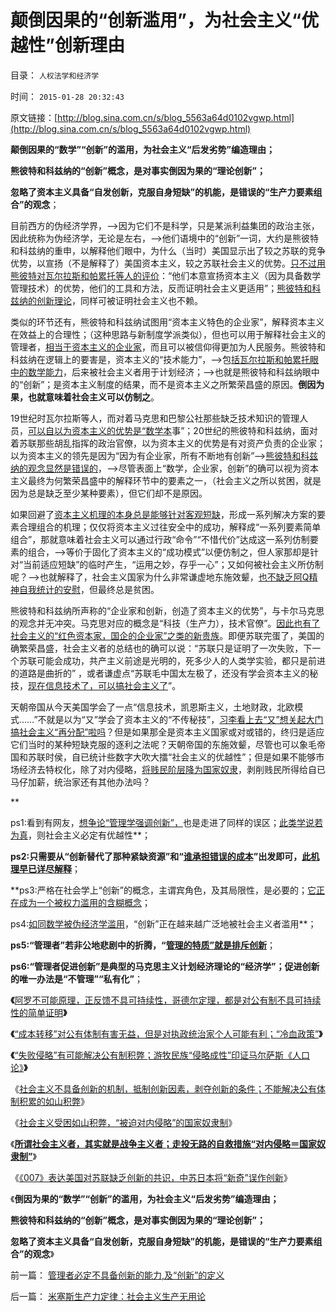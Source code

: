 # 颠倒因果的“创新滥用”，为社会主义“优越性”创新理由

目录： `人权法学和经济学` 

时间： `2015-01-28 20:32:43` 

原文链接：[http://blog.sina.com.cn/s/blog_5563a64d0102vgwp.html](http://blog.sina.com.cn/s/blog_5563a64d0102vgwp.html)

**颠倒因果的“数学”“创新”的滥用，为社会主义“后发劣势”编造理由；**

**熊彼特和科兹纳的“创新”概念，是对事实倒因为果的“理论创新”；**

**忽略了资本主义具备“自发创新，克服自身短缺”的机能，是错误的“生产力要素组合”的观念**；

目前西方的伪经济学界，——>因为它们不是科学，只是某派利益集团的政治主张，因此统称为伪经济学，无论是左右，——>他们语境中的“创新”一词，大约是熊彼特和科兹纳的重申，以解释他们眼中，为什么（当时）美国显示出了较之苏联的竞争优势，以宣扬（不是解释了）美国资本主义，较之苏联社会主义的优势。[只不过用熊彼特对瓦尔拉斯和帕累托等人的评价](../../../2014/2/20/替格林斯潘作证，推荐熊彼特的《经济分析史》.md)：“他们本意宣扬资本主义（因为具备数学管理技术）的优势，他们的工具和方法，反而证明社会主义更适用”；[熊彼特和科兹纳的创新理论](../../../2011/2/21/熊彼特，一条精滑的鱼.md)，同样可被证明社会主义也不赖。

类似的环节还有，熊彼特和科兹纳试图用“资本主义特色的企业家”，解释资本主义在效益上的合理性；（这种思路与新制度学派类似），但也可以用于解释社会主义的管理者，[相当于资本主义的企业家](../../../2012/11/10/世界上不存在叫“企业家”的精英新人种.md)，而且可以被信仰得更加为人民服务。熊彼特和科兹纳在逻辑上的要害是，资本主义的“技术能力”，——>包[括瓦尔拉斯和帕累托眼中的数学能力](../../../2011/2/8/为什么引入数学的“经济学”都是伪科学？.md)，后来被社会主义者用于计划经济；——>也就是熊彼特和科兹纳眼中的“创新”；是资本主义制度的结果，而不是资本主义之所繁荣昌盛的原因。**倒因为果，也就意味着社会主义可以仿制之**。

19世纪时瓦尔拉斯等人，而对着马克思和巴黎公社那些缺乏技术知识的管理人员，[可以自以为资本主义的优势是“数学本](../../../2010/6/19/数学滥用令社会科盲化.md)事”；20世纪的熊彼特和科兹纳，面对着苏联那些胡乱指挥的政治官僚，以为资本主义的优势是有对资产负责的企业家；以为资本主义的领先是因为“因为有企业家，所有不断地有创新”——>[熊彼特和科兹纳的观念显然是错误的](../../../2014/10/19/企业的本质是资产负债表的金融属性，科斯和熊彼特的错误.md)，——>尽管表面上“数学，企业家，创新”的确可以视为资本主义最终为何繁荣昌盛中的解释环节中的要素之一，（社会主义之所以贫困，就是因为总是缺乏至少某种要素），但它们却不是原因。

如果回避了[资本主义机理的本身总是能够针对客观短缺](../../../2015/1/3/米塞斯生产力定律：社会主义生产无用论.md)，形成一系列解决方案的要素合理组合的机理；仅仅将资本主义过往安全中的成功，解释成“一系列要素简单组合”，那就意味着社会主义可以通过行政“命令”“不惜代价”达成这一系列仿制要素的组合，——>等价于固化了资本主义的“成功模式”以便仿制之，但人家那却是针对“当前适应短缺”的临时产生，“运用之妙，存乎一心”；又如何被社会主义所仿制呢？——>也就解释了，社会主义国家为什么非常谦虚地东施效颦，[也不缺乏阿Q精神自我统计的安慰](../../../2014/2/26/如何看待苏联模式下的天堂数据？数据构成论据的逻辑条件.md)，但最终总是贫困。

熊彼特和科兹纳所声称的“企业家和创新，创造了资本主义的优势”，与卡尔马克思的观念并无冲突。马克思对应的概念是“科技（生产力），技术官僚”。[因此也有了社会主义的“红色资本家，国企的企业家”之类的新贵族](../../../2012/11/14/希特勒代表德国人民，奥巴马不代表美联邦.md)。即便苏联完蛋了，美国的确繁荣昌盛，社会主义者的总结也的确可以说：“苏联只是证明了一次失败，下一个苏联可能会成功，共产主义前途是光明的，死多少人的人类学实验，都只是前进的道路是曲折的”
，或者谦虚点“苏联毛中国太左极了，还没有学会资本主义的秘技，[现在信息技术了，可以搞社会主义了](../../../2011/11/9/暴君是对那种人“施暴”？当上皇帝的杜甫.md)”。

天朝帝国从今天美国学会了一点“信息技术，凯恩斯主义，土地财政，北欧模式……”不就是以为“又”学会了资本主义的“不传秘技”，[习李看上去“又”想关起大门搞社会主义“再分配”啦吗](../../../2015/1/4/从高杠杆下的政府债务危机，理解国民经济真实税负；.md)？但是如果那全是资本主义国家或对或错的，终归是适应它们当时的某种短缺克服的逐利之法呢？天朝帝国的东施效颦，尽管也可以象毛帝国和苏联时侯，自已统计些数字大吹大擂“社会主义的优越性”；但是如果不能够市场经济去特权化，除了对内侵略，[将贱民阶层降为国家奴隶](../../../2015/1/22/社会主义受困如山积弊，“被迫对内侵略”的国家奴隶制；.md)，剥削贱民所得给自已马仔加薪，统治家还有其他办法吗？

**

ps1:看到有网友，[想争论“管理学强调创新”，](../../../2011/2/8/为什么引入数学的“经济学”都是伪科学？.md)也是走进了同样的误区；[此类学说若为真](../../../2014/11/10/公务员的体面是啥标准？贱民基本生活水平又是啥标准？.md)，则社会主义必定有优越性**；

**ps2:只需要从“创新替代了那种紧缺资源”和“[谁承担错误的成本](../../../2010/1/23/垄断和大企业和社会主义都没有前途.md)”出发即可，[此机理早已详尽解释](../../../2010/1/23/企业家和管理和垄断的前途.md)**；

**ps3:严格在社会学上“创新”的概念，主谓宾角色，及其局限性，是必要的；[它正在成为一个被权力滥用的含糊概念](../../../2010/6/10/中国最缺乏文科，“西方（文）科学”.md)；

ps4:[如同数学被伪经济学滥用](../../../2012/10/12/从进化论理解数学滥用和社会科学.md)，“创新”正在越来越广泛地被社会主义者滥用**；

**ps5:“管理者”若非公地悲剧中的折腾，“[管理的特质”就是排斥创新](../../../2010/1/22/管理学向经济学靠拢“产权细分”.md)**；

**ps6:“管理者促进创新”是典型的马克思主义计划经济理论的“经济学”；促进创新的唯一办法是“不管理”“私有化”**；

**《**[阿罗不可能原理，正反馈不具可持续性，哥德尔定理，都是对公有制不具可持续性的简单证明](../../../2015/1/13/公有制积弊如山的永恒绝境，和绝处逢生的出路.md)**》**

**《**[“成本转移”对公有体制有害无益，但是对执政统治家个人可能有利；“冷血政策”](../../../2015/1/15/侵略或奴役，社会主义的成本转移，可能对统治家个人有利.md)**》**

**《**[“失败侵略”有可能解决公有制积弊；游牧民族“侵略成性”印证马尔萨斯《人口论》](../../../2015/1/19/“失败侵略”有可能缓解公有制积弊，游牧民族的找死本能.md)**》**

《[社会主义不具备创新的机制，抵制创新因素，剥夺创新的条件；不能解决公有体制积累的如山积弊](../../../2015/1/20/社会主义不具备创新的机制，抵制创新因素，剥夺创新的条件；.md)》

《[社会主义受困如山积弊，“被迫对内侵略”的国家奴隶制](../../../2015/1/22/社会主义受困如山积弊，“被迫对内侵略”的国家奴隶制；.md)》

《[**所谓社会主义者，其实就是战争主义者；走投无路的自救措施“对内侵略＝国家奴隶制”**](../../../2015/1/24/所谓社会主义者，其实就是战争主义者.md)》

《[《007》表达美国对苏联缺乏创新的共识，中苏日本将“新奇”误作创新](../../../2015/1/26/《007》表达美国对苏联缺乏创新的共识，创新的衡量标准.md)》

《**倒因为果的“数学”“创新”的滥用，为社会主义“后发劣势”编造理由；**

**熊彼特和科兹纳的“创新”概念，是对事实倒因为果的“理论创新”；**

**忽略了资本主义具备“自发创新，克服自身短缺”的机能，是错误的“生产力要素组合”的观念**》

前一篇： [管理者必定不具备创新的能力,及“创新”的定义](../../../2015/1/30/管理者必定不具备创新的能力,及“创新”的定义.md)

后一篇： [米塞斯生产力定律：社会主义生产无用论](../../../2015/1/3/米塞斯生产力定律：社会主义生产无用论.md)


